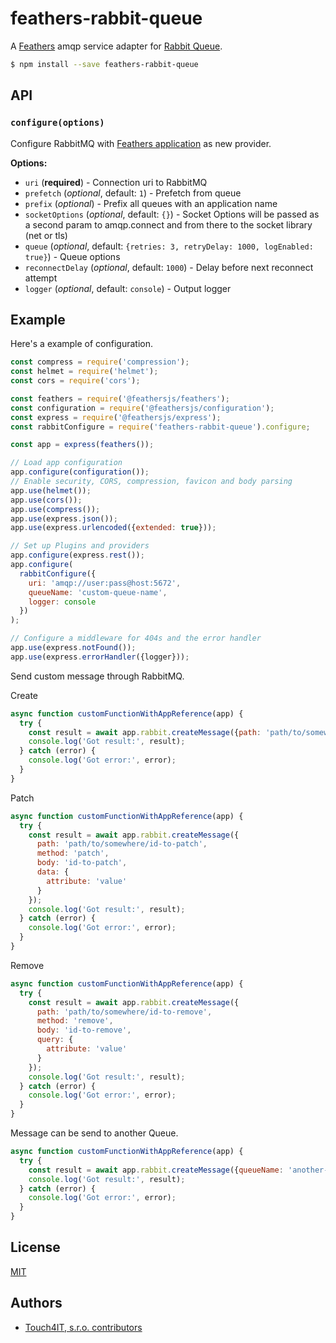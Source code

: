 # feathers-rabbit-queue

A [Feathers](https://feathersjs.com) amqp service adapter for [Rabbit Queue](https://github.com/Workable/rabbit-queue#readme).

```bash
$ npm install --save feathers-rabbit-queue
```

## API

### `configure(options)`

Configure RabbitMQ with [Feathers application](https://feathersjs.com) as new provider.

__Options:__

- `uri` (**required**) - Connection uri to RabbitMQ
- `prefetch` (*optional*, default: `1`) - Prefetch from queue
- `prefix` (*optional*) - Prefix all queues with an application name
- `socketOptions` (*optional*, default: `{}`) - Socket Options will be passed as a second param to amqp.connect and from there to the socket library (net or tls)
- `queue` (*optional*, default: `{retries: 3, retryDelay: 1000, logEnabled: true}`) - Queue options
- `reconnectDelay` (*optional*, default: `1000`) - Delay before next reconnect attempt
- `logger` (*optional*, default: `console`) - Output logger


## Example

Here's a example of configuration.

```js
const compress = require('compression');
const helmet = require('helmet');
const cors = require('cors');

const feathers = require('@feathersjs/feathers');
const configuration = require('@feathersjs/configuration');
const express = require('@feathersjs/express');
const rabbitConfigure = require('feathers-rabbit-queue').configure;

const app = express(feathers());

// Load app configuration
app.configure(configuration());
// Enable security, CORS, compression, favicon and body parsing
app.use(helmet());
app.use(cors());
app.use(compress());
app.use(express.json());
app.use(express.urlencoded({extended: true}));

// Set up Plugins and providers
app.configure(express.rest());
app.configure(
  rabbitConfigure({
    uri: 'amqp://user:pass@host:5672',
    queueName: 'custom-queue-name',
    logger: console
  })
);

// Configure a middleware for 404s and the error handler
app.use(express.notFound());
app.use(express.errorHandler({logger}));
```

Send custom message through RabbitMQ.

Create
```js
async function customFunctionWithAppReference(app) {
  try {
    const result = await app.rabbit.createMessage({path: 'path/to/somewhere', method: 'create', body: {}});
    console.log('Got result:', result);
  } catch (error) {
    console.log('Got error:', error);
  }
}
```

Patch
```js
async function customFunctionWithAppReference(app) {
  try {
    const result = await app.rabbit.createMessage({
      path: 'path/to/somewhere/id-to-patch',
      method: 'patch',
      body: 'id-to-patch',
      data: {
        attribute: 'value'
      }
    });
    console.log('Got result:', result);
  } catch (error) {
    console.log('Got error:', error);
  }
}
```

Remove
```js
async function customFunctionWithAppReference(app) {
  try {
    const result = await app.rabbit.createMessage({
      path: 'path/to/somewhere/id-to-remove',
      method: 'remove',
      body: 'id-to-remove',
      query: {
        attribute: 'value'
      }
    });
    console.log('Got result:', result);
  } catch (error) {
    console.log('Got error:', error);
  }
}
```

Message can be send to another Queue.

```js
async function customFunctionWithAppReference(app) {
  try {
    const result = await app.rabbit.createMessage({queueName: 'another-custom-queue', path: 'example/id-of-this-example', method: 'update', body: {}});
    console.log('Got result:', result);
  } catch (error) {
    console.log('Got error:', error);
  }
}
```

## License

[MIT](LICENSE)

## Authors

- [Touch4IT, s.r.o. contributors](https://github.com/touch4it/feathers-rabbit-queue/graphs/contributors)
